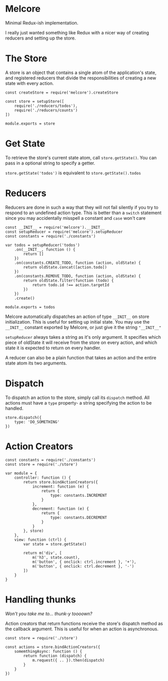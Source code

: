 # Melcore

Minimal Redux-ish implementation.

I really just wanted something like Redux with a nicer way of creating reducers
and setting up the store.

# The Store

A store is an object that contains a single atom of the application's state,
and registered reducers that divide the responsibilities of creating a new
state with every action.

```
const createStore = require('melcore').createStore

const store = setupStore([
	require('./reducers/todos'),
	require('./reducers/counts')
])

module.exports = store
```

# Get State

To retrieve the store's current state atom, call `store.getState()`. You can
pass in a optional string to specify a getter.

`store.getState('todos')` is equivalent to `store.getState().todos`

# Reducers

Reducers are done in such a way that they will not fail silently if
you try to respond to an undefined action type. This is better than a `switch`
statement since you may accidentally misspell a constant and `case` won't care

```
const __INIT__ = require('melcore').__INIT__
const setupReducer = require('melcore').setupReducer
const constants = require('./constants')

var todos = setupReducer('todos')
	.on(__INIT__, function () {
		return []
	})
	.on(constants.CREATE_TODO, function (action, oldState) {
		return oldState.concat([action.todo])
	})
	.on(constants.REMOVE_TODO, function (action, oldState) {
		return oldState.filter(function (todo) {
			return todo.id !== action.targetId
		})
	})
	.create()

module.exports = todos
```

Melcore automatically dispatches an action of type `__INIT__` on store initialization.
This is useful for setting up initial state. You may use the `__INIT__` constant
exported by Melcore, or just give it the string `"__INIT__"`

`setupReducer` always takes a string as it's only argument. It specifies which piece of
oldState it will receive from the store on every action, and which state it is
expected to return on every handler.

A reducer can also be a plain function that takes an action and the entire state atom
its two arguments.

# Dispatch

To dispatch an action to the store, simply call its `dispatch` method. All actions
must have a `type` property- a string specifying the action to be handled.

```
store.dispatch({
	type: 'DO_SOMETHING'
})
```

# Action Creators

```
const constants = require('./constants')
const store = require('./store')

var module = {
	controller: function () {
		return store.bindActionCreators({
			increment: function (e) {
				return {
					type: constants.INCREMENT
				}
			},
			decrement: function (e) {
				return {
					type: constants.DECREMENT
				}
			}
		}, store)
	},
	view: function (ctrl) {
		var state = store.getState()

		return m('div', [
			m('h3', state.count),
			m('button', { onclick: ctrl.increment }, '+'),
			m('button', { onclick: ctrl.decrement }, '-')
		])
	}
}
```

# Handling thunks
_Won't you take me to... thunk-y toooown?_  

Action creators that return functions receive the store's dispatch method
as the callback argument. This is useful for when an action is asynchronous.

```
const store = require('./store')

const actions = store.bindActionCreators({
	somemthingAsync: function () {
		return function (dispatch) {
			m.request({ .. }).then(dispatch)
		}
	}
})
```
